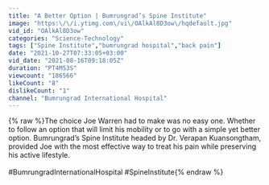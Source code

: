 ```yaml
---
title: "A Better Option | Bumrungrad’s Spine Institute"
image: "https:\/\/i.ytimg.com\/vi\/OAlkAl8D3ow\/hqdefault.jpg"
vid_id: "OAlkAl8D3ow"
categories: "Science-Technology"
tags: ["Spine Institute","bumrungrad hospital","back pain"]
date: "2021-10-27T07:33:05+03:00"
vid_date: "2021-08-16T09:18:05Z"
duration: "PT4M53S"
viewcount: "186566"
likeCount: "8"
dislikeCount: "1"
channel: "Bumrungrad International Hospital"
---
```

{% raw %}The choice Joe Warren had to make was no easy one. Whether to follow an option that will limit his mobility or to go with a simple yet better option. Bumrungrad’s Spine Institute headed by Dr. Verapan Kuansongtham, provided Joe with the most effective way to treat his pain while preserving his active lifestyle.<br /><br />#BumrungradInternationalHospital #SpineInstitute{% endraw %}
